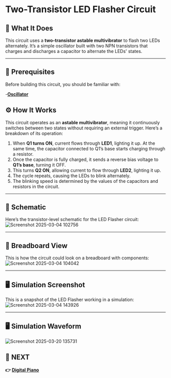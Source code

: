 # Two-Transistor LED Flasher Circuit

## 📝 What It Does

This circuit uses a **two-transistor astable multivibrator** to flash two LEDs alternately. It’s a simple oscillator built with two NPN transistors that charges and discharges a capacitor to alternate the LEDs' states.

---

## 📌 Prerequisites

Before building this circuit, you should be familiar with:

-**[Oscillator](../../BJT_Circuits/Oscillator)**

## ⚙️ How It Works

This circuit operates as an **astable multivibrator**, meaning it continuously switches between two states without requiring an external trigger. Here’s a breakdown of its operation:

1. When **Q1 turns ON**, current flows through **LED1**, lighting it up. At the same time, the capacitor connected to Q1’s base starts charging through a resistor.
2. Once the capacitor is fully charged, it sends a reverse bias voltage to **Q1’s base**, turning it OFF.
3. This turns **Q2 ON**, allowing current to flow through **LED2**, lighting it up.
4. The cycle repeats, causing the LEDs to blink alternately.
5. The blinking speed is determined by the values of the capacitors and resistors in the circuit.

---

## 📐 Schematic

Here’s the transistor-level schematic for the LED Flasher circuit:
![Screenshot 2025-03-04 102756](https://github.com/user-attachments/assets/22bdbc74-cb2a-4258-9e98-3feb0083bacb)

---

## 🔌 Breadboard View

This is how the circuit could look on a breadboard with components:
![Screenshot 2025-03-04 104042](https://github.com/user-attachments/assets/903ae3e4-a922-41cf-908d-4d1139947716)

---

## 🖥️ Simulation Screenshot

This is a snapshot of the LED Flasher working in a simulation:
![Screenshot 2025-03-04 143926](https://github.com/user-attachments/assets/5e9cb8ef-9d3b-40c6-b3c0-6255fde00452)

---
## 🖥️ Simulation Waveform

![Screenshot 2025-03-20 135731](https://github.com/user-attachments/assets/b71dc5d0-9cc4-445b-9aa5-2437f1908e98)


## 🔹 NEXT  
**👉 [Digital Piano](../../Digital_Circuit_Project/Piano)**  
